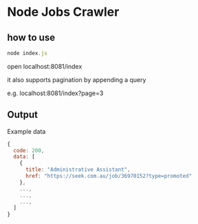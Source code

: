 # Node Jobs Crawler

## how to use

```js
node index.js
```

open localhost:8081/index

it also supports pagination by appending a query

e.g. localhost:8081/index?page=3

## Output

Example data

```js
{
  code: 200,
  data: [
    {
      title: "Administrative Assistant",
      href: "https://seek.com.au/job/36970152?type=promoted"
    },
    ...,
    ...,
    ...,
  ]
}

```
